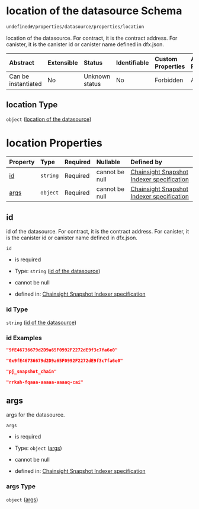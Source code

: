 # location of the datasource Schema

```txt
undefined#/properties/datasource/properties/location
```

location of the datasource. For contract, it is the contract address. For canister, it is the canister id or canister name defined in dfx.json.

| Abstract            | Extensible | Status         | Identifiable | Custom Properties | Additional Properties | Access Restrictions | Defined In                                                                         |
| :------------------ | :--------- | :------------- | :----------- | :---------------- | :-------------------- | :------------------ | :--------------------------------------------------------------------------------- |
| Can be instantiated | No         | Unknown status | No           | Forbidden         | Allowed               | none                | [snapshot\_indexer.json\*](../../out/snapshot_indexer.json "open original schema") |

## location Type

`object` ([location of the datasource](snapshot_indexer-properties-datasource-properties-location-of-the-datasource.md))

# location Properties

| Property      | Type     | Required | Nullable       | Defined by                                                                                                                                                                                                                        |
| :------------ | :------- | :------- | :------------- | :-------------------------------------------------------------------------------------------------------------------------------------------------------------------------------------------------------------------------------- |
| [id](#id)     | `string` | Required | cannot be null | [Chainsight Snapshot Indexer specification](snapshot_indexer-properties-datasource-properties-location-of-the-datasource-properties-id-of-the-datasource.md "undefined#/properties/datasource/properties/location/properties/id") |
| [args](#args) | `object` | Required | cannot be null | [Chainsight Snapshot Indexer specification](snapshot_indexer-properties-datasource-properties-location-of-the-datasource-properties-args.md "undefined#/properties/datasource/properties/location/properties/args")               |

## id

id of the datasource. For contract, it is the contract address. For canister, it is the canister id or canister name defined in dfx.json.

`id`

*   is required

*   Type: `string` ([id of the datasource](snapshot_indexer-properties-datasource-properties-location-of-the-datasource-properties-id-of-the-datasource.md))

*   cannot be null

*   defined in: [Chainsight Snapshot Indexer specification](snapshot_indexer-properties-datasource-properties-location-of-the-datasource-properties-id-of-the-datasource.md "undefined#/properties/datasource/properties/location/properties/id")

### id Type

`string` ([id of the datasource](snapshot_indexer-properties-datasource-properties-location-of-the-datasource-properties-id-of-the-datasource.md))

### id Examples

```json
"9fE46736679d2D9a65F0992F2272dE9f3c7fa6e0"
```

```json
"0x9fE46736679d2D9a65F0992F2272dE9f3c7fa6e0"
```

```json
"pj_snapshot_chain"
```

```json
"rrkah-fqaaa-aaaaa-aaaaq-cai"
```

## args

args for the datasource.

`args`

*   is required

*   Type: `object` ([args](snapshot_indexer-properties-datasource-properties-location-of-the-datasource-properties-args.md))

*   cannot be null

*   defined in: [Chainsight Snapshot Indexer specification](snapshot_indexer-properties-datasource-properties-location-of-the-datasource-properties-args.md "undefined#/properties/datasource/properties/location/properties/args")

### args Type

`object` ([args](snapshot_indexer-properties-datasource-properties-location-of-the-datasource-properties-args.md))
